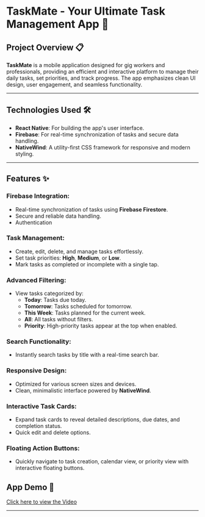 # TaskMate - Your Ultimate Task Management App 👋

## Project Overview 📋

**TaskMate** is a mobile application designed for gig workers and professionals, providing an efficient and interactive platform to manage their daily tasks, set priorities, and track progress. The app emphasizes clean UI design, user engagement, and seamless functionality.

---

## Technologies Used 🛠️

- **React Native**: For building the app's user interface.
- **Firebase**: For real-time synchronization of tasks and secure data handling.
- **NativeWind**: A utility-first CSS framework for responsive and modern styling.

---

## Features ✨

### Firebase Integration:
- Real-time synchronization of tasks using **Firebase Firestore**.
- Secure and reliable data handling.
- Authentication
  
### Task Management:
- Create, edit, delete, and manage tasks effortlessly.
- Set task priorities: **High**, **Medium**, or **Low**.
- Mark tasks as completed or incomplete with a single tap.

### Advanced Filtering:
- View tasks categorized by:
  - **Today**: Tasks due today.
  - **Tomorrow**: Tasks scheduled for tomorrow.
  - **This Week**: Tasks planned for the current week.
  - **All**: All tasks without filters.
  - **Priority**: High-priority tasks appear at the top when enabled.

### Search Functionality:
- Instantly search tasks by title with a real-time search bar.

### Responsive Design:
- Optimized for various screen sizes and devices.
- Clean, minimalistic interface powered by **NativeWind**.

### Interactive Task Cards:
- Expand task cards to reveal detailed descriptions, due dates, and completion status.
- Quick edit and delete options.

### Floating Action Buttons:
- Quickly navigate to task creation, calendar view, or priority view with interactive floating buttons.

## App Demo 🎥

[Click here to view the Video](https://drive.google.com/file/d/1lL7HoRr59tsN_GT_R1fDMkzOs-XMCB6D/view?usp=sharing)

---
